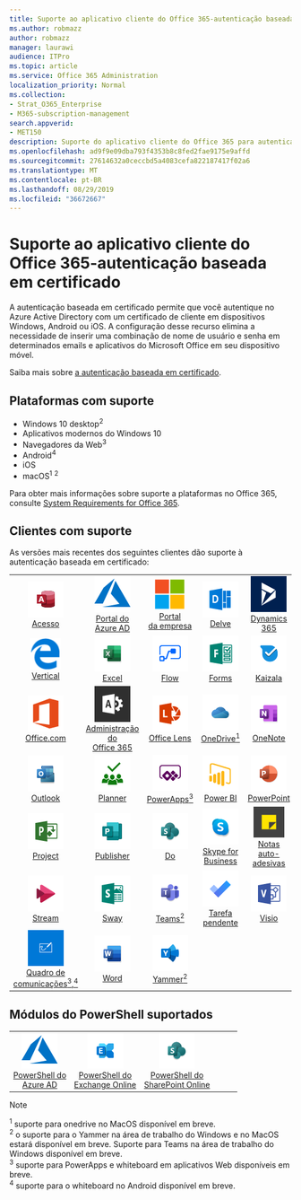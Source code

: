 ```yaml
---
title: Suporte ao aplicativo cliente do Office 365-autenticação baseada em certificado
ms.author: robmazz
author: robmazz
manager: laurawi
audience: ITPro
ms.topic: article
ms.service: Office 365 Administration
localization_priority: Normal
ms.collection:
- Strat_O365_Enterprise
- M365-subscription-management
search.appverid:
- MET150
description: Suporte do aplicativo cliente do Office 365 para autenticação baseada em certificado.
ms.openlocfilehash: ad9f9e09dba793f4353b8c8fed2fae9175e9affd
ms.sourcegitcommit: 27614632a0ceccbd5a4083cefa822187417f02a6
ms.translationtype: MT
ms.contentlocale: pt-BR
ms.lasthandoff: 08/29/2019
ms.locfileid: "36672667"
---
```

# <a name="office-365-client-app-support--certificate-based-authentication"></a>Suporte ao aplicativo cliente do Office 365-autenticação baseada em certificado

A autenticação baseada em certificado permite que você autentique no Azure Active Directory com um certificado de cliente em dispositivos Windows, Android ou iOS. A configuração desse recurso elimina a necessidade de inserir uma combinação de nome de usuário e senha em determinados emails e aplicativos do Microsoft Office em seu dispositivo móvel.

Saiba mais sobre [a autenticação baseada em certificado](https://docs.microsoft.com/azure/active-directory/authentication/active-directory-certificate-based-authentication-get-started).

## <a name="supported-platforms"></a>Plataformas com suporte

 - Windows 10 desktop<sup>2</sup>
 - Aplicativos modernos do Windows 10
 - Navegadores da Web<sup>3</sup>
 - Android<sup>4</sup>
 - iOS
 - macOS<sup>1</sup> <sup>2</sup>

Para obter mais informações sobre suporte a plataformas no Office 365, consulte [System Requirements for Office 365](https://products.office.com/office-system-requirements).

## <a name="supported-clients"></a>Clientes com suporte

As versões mais recentes dos seguintes clientes dão suporte à autenticação baseada em certificado:

| | | | | | |
|:---:|:---:|:---:|:---:|:---:|:---:|
| ![Ícone do Access](media/o365-access-64x64.png) <br> [Acesso](https://products.office.com/access) | ![Ícone do Azure](media/o365-azure-64x64.png) <br> [Portal do <br> Azure AD](https://azure.microsoft.com/features/azure-portal/) | ![Ícone do portal da empresa](media/o365-microsoft-64x64.png) <br> [Portal <br> da empresa](https://docs.microsoft.com/intune-user-help/sign-in-to-the-company-portal) | ![Ícone do Delve](media/o365-delve-64x64.png) <br> [Delve](https://products.office.com/business/intelligent-search) | ![Ícone do Dynamics 365](media/o365-dynamics365-64x64.png) <br> [Dynamics 365](https://dynamics.microsoft.com) 
| ![Ícone de borda](media/o365-edge-64x64.png) <br> [Vertical](https://www.microsoft.com/windows/microsoft-edge) | ![Ícone do Excel](media/o365-excel-64x64.png) <br> [Excel](https://products.office.com/excel) | ![Ícone de fluxo](media/o365-flow-64x64.png) <br> [Flow](https://flow.microsoft.com) | ![Ícone de formulários](media/o365-forms-64x64.png) <br> [Forms](https://flow.microsoft.com/connectors/shared_microsoftforms/microsoft-forms/) | ![Ícone de Kaizala](media/o365-kaizala-64x64.png) <br> [Kaizala](https://products.office.com/en/business/microsoft-kaizala) 
| ![Ícone de Office.com](media/o365-office-64x64.png) <br> [Office.com](https://www.office.com/) | ![Ícone de administração do Office 365](media/o365-o365admin-64x64.png) <br> [Administração do <br> Office 365](https://products.office.com/business/manage-office-365-admin-app) | ![Ícone de lente](media/o365-lens-64x64.png) <br> [Office Lens](https://www.microsoft.com/p/office-lens/9wzdncrfj3t8?activetab=pivot%3Aoverviewtab) | ![Ícone do OneDrive for Business](media/o365-OneDrive-64x64.png) <br> [OneDrive<sup>1</sup>](https://products.office.com/onedrive-for-business/online-cloud-storage) |  ![Ícone do OneNote](media/o365-OneNote-64x64.png) <br> [OneNote](https://products.office.com/onenote) 
| ![Ícone do Outlook](media/o365-outlook-64x64.png) <br> [Outlook](https://products.office.com/outlook) | ![Ícone do Planner](media/o365-planner-64x64.png) <br> [Planner](https://products.office.com/business/task-management-software) | ![Ícone do PowerApps](media/o365-powerapps-64x64.png) <br> [PowerApps<sup>3</sup>](https://powerapps.microsoft.com) | ![Ícone do PowerBI](media/o365-powerbi-64x64.png) <br> [Power BI](https://powerbi.microsoft.com)| ![Ícone do PowerPoint](media/o365-powerpoint-64x64.png) <br> [PowerPoint](https://products.office.com/powerpoint) 
| ![Ícone de projeto](media/o365-project-64x64.png) <br> [Project](https://products.office.com/project) | ![Ícone do Publisher](media/o365-publisher-64x64.png) <br> [Publisher](https://products.office.com/publisher) | ![Ícone do SharePoint](media/o365-sharepoint-64x64.png) <br> [Do](https://products.office.com/sharepoint) | ![Ícone do Skype for Business](media/o365-skypeforbusiness-64x64.png) <br> [Skype for <br> Business](https://www.skype.com/business/) | ![Ícone de notas auto-adesivas](media/o365-stickynotes-64x64.png) <br> [Notas auto-adesivas](https://www.microsoft.com/p/microsoft-sticky-notes/9nblggh4qghw) 
| ![Ícone de fluxo](media/o365-stream-64x64.png) <br> [Stream](https://stream.microsoft.com) | ![Ícone de Sway](media/o365-sway-64x64.png) <br> [Sway](https://sway.com) | ![Ícone do teams](media/o365-teams-64x64.png) <br> [Teams<sup>2</sup>](https://products.office.com/microsoft-teams/group-chat-software) | ![Ícone de tarefas pendentes](media/o365-todo-64x64.png) <br> [Tarefa pendente](https://todo.microsoft.com) | ![Ícone do Visio](media/o365-visio-64x64.png) <br> [Visio](https://products.office.com/visio/flowchart-software) 
| ![Ícone de quadro de comunicações](media/o365-whiteboard-64x64.png) <br> [Quadro de comunicações<sup>3</sup>,<sup>4</sup>](https://whiteboard.microsoft.com/) | ![Ícone do Word](media/o365-word-64x64.png) <br> [Word](https://products.office.com/word) | ![Ícone do Yammer](media/o365-yammer-64x64.png) <br> [Yammer<sup>2</sup>](https://products.office.com/yammer/yammer-overview) |

## <a name="supported-powershell-modules"></a>Módulos do PowerShell suportados

| | | | | | |
|:---:|:---:|:---:|:---:|:---:|:---:|
| ![Ícone do Azure](media/o365-azure-64x64.png) <br> [PowerShell do <br> Azure AD](https://docs.microsoft.com/powershell/azure/active-directory/overview?view=azureadps-2.0) | ![Ícone do Exchange](media/o365-exchange-64x64.png) <br> [PowerShell do <br> Exchange Online](https://docs.microsoft.com/powershell/exchange/exchange-online/exchange-online-powershell?view=exchange-ps) | ![Ícone do SharePoint](media/o365-sharepoint-64x64.png) <br> [PowerShell do <br> SharePoint Online](https://docs.microsoft.com/sharepoint/manage-team-and-communication-sites-in-powershell)

> [!NOTE]
> <sup>1</sup> suporte para onedrive no MacOS disponível em breve. <br>
> <sup>2</sup> o suporte para o Yammer na área de trabalho do Windows e no MacOS estará disponível em breve. Suporte para Teams na área de trabalho do Windows disponível em breve.<br>
> <sup>3</sup> suporte para PowerApps e whiteboard em aplicativos Web disponíveis em breve. <br>
> <sup>4</sup> suporte para o whiteboard no Android disponível em breve.
